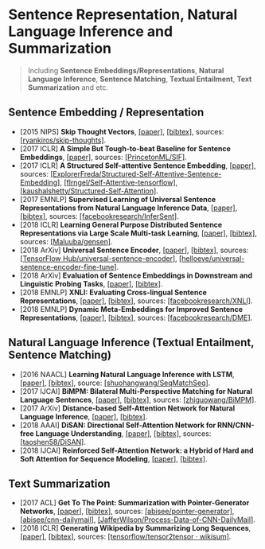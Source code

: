 # Sentence Representation, Natural Language Inference and Summarization

> Including **Sentence Embeddings/Representations**, **Natural Language Inference**, **Sentence Matching**, **Textual Entailment**, **Text Summarization** and etc.

## Sentence Embedding / Representation
- [2015 NIPS] **Skip Thought Vectors**, [[paper]](https://papers.nips.cc/paper/5950-skip-thought-vectors.pdf), [[bibtex]](/Bibtex/Skip%20Thought%20Vectors.bib), sources: [[ryankiros/skip-thoughts]](https://github.com/ryankiros/skip-thoughts).
- [2017 ICLR] **A Simple But Tough-to-beat Baseline for Sentence Embeddings**, [[paper]](https://openreview.net/pdf?id=SyK00v5xx), sources: [[PrincetonML/SIF]](https://github.com/PrincetonML/SIF).
- [2017 ICLR] **A Structured Self-attentive Sentence Embedding**, [[paper]](https://arxiv.org/pdf/1703.03130.pdf), sources: [[ExplorerFreda/Structured-Self-Attentive-Sentence-Embedding]](https://github.com/ExplorerFreda/Structured-Self-Attentive-Sentence-Embedding), [[flrngel/Self-Attentive-tensorflow]](https://github.com/flrngel/Self-Attentive-tensorflow), [[kaushalshetty/Structured-Self-Attention]](https://github.com/kaushalshetty/Structured-Self-Attention).
- [2017 EMNLP] **Supervised Learning of Universal Sentence Representations from Natural Language Inference Data**, [[paper]](http://aclweb.org/anthology/D17-1070), [[bibtex]](/Bibtex/Supervised%20Learning%20of%20Universal%20Sentence%20Representations%20from%20Natural%20Language%20Inference%20Data.bib), sources: [[facebookresearch/InferSent]](https://github.com/facebookresearch/InferSent).
- [2018 ICLR] **Learning General Purpose Distributed Sentence Representations via Large Scale Multi-task Learning**, [[paper]](https://openreview.net/pdf?id=B18WgG-CZ), [[bibtex]](/Bibtex/Learning%20General%20Purpose%20Distributed%20Sentence%20Representations%20via%20Large%20Scale%20Multi-task%20Learning.bib), sources: [[Maluuba/gensen]](https://github.com/Maluuba/gensen).
- [2018 ArXiv] **Universal Sentence Encoder**, [[paper]](https://arxiv.org/pdf/1803.11175.pdf), [[bibtex]](/Bibtex/Universal%20Sentence%20Encoder.bib), sources: [[TensorFlow Hub/universal-sentence-encoder]](https://tfhub.dev/google/universal-sentence-encoder/1), [[helloeve/universal-sentence-encoder-fine-tune]](https://github.com/helloeve/universal-sentence-encoder-fine-tune).
- [2018 ArXiv] **Evaluation of Sentence Embeddings in Downstream and Linguistic Probing Tasks**, [[paper]](https://arxiv.org/pdf/1806.06259.pdf), [[bibtex]](/Bibtex/Evaluation%20of%20sentence%20embeddings%20in%20downstream%20and%20linguistic%20probing%20tasks.bib).
- [2018 EMNLP] **XNLI: Evaluating Cross-lingual Sentence Representations**, [[paper]](http://aclweb.org/anthology/D18-1269), [[bibtex]](/Bibtex/XNLI%20-%20Evaluating%20Cross-lingual%20Sentence%20Representations.bib), sources: [[facebookresearch/XNLI]](https://github.com/facebookresearch/XNLI).
- [2018 EMNLP] **Dynamic Meta-Embeddings for Improved Sentence Representations**, [[paper]](http://aclweb.org/anthology/D18-1176), [[bibtex]](/Bibtex/Dynamic%20Meta-Embeddings%20for%20Improved%20Sentence%20Representations.bib), sources: [[facebookresearch/DME]](https://github.com/facebookresearch/DME).

## Natural Language Inference (Textual Entailment, Sentence Matching)
- [2016 NAACL] **Learning Natural Language Inference with LSTM**, [[paper]](http://www.aclweb.org/anthology/N16-1170), [[bibtex]](/Bibtex/Learning%20Natural%20Language%20Inference%20with%20LSTM.bib), source: [[shuohangwang/SeqMatchSeq]](https://github.com/shuohangwang/SeqMatchSeq).
- [2017 IJCAI] **BiMPM: Bilateral Multi-Perspective Matching for Natural Language Sentences**, [[paper]](https://arxiv.org/pdf/1702.03814.pdf), [[bibtex]](/Bibtex/Bilateral%20Multi-Perspective%20Matching%20for%20Natural%20Language%20Sentences.bib), sources: [[zhiguowang/BiMPM]](https://github.com/zhiguowang/BiMPM).
- [2017 ArXiv] **Distance-based Self-Attention Network for Natural Language Inference**, [[paper]](https://arxiv.org/pdf/1712.02047.pdf), [[bibtex]](/Bibtex/Distance-based%20Self-Attention%20Network%20for%20Natural%20Language%20Inference.bib).
- [2018 AAAI] **DiSAN: Directional Self-Attention Network for RNN/CNN-free Language Understanding**, [[paper]](https://arxiv.org/pdf/1709.04696.pdf), [[bibtex]](/Bibtex/DiSAN%20-%20Directional%20Self-Attention%20Network%20for%20RNN%20-%20CNN-free%20Language%20Understanding.bib), sources: [[taoshen58/DiSAN]](https://github.com/taoshen58/DiSAN).
- [2018 IJCAI] **Reinforced Self-Attention Network: a Hybrid of Hard and Soft Attention for Sequence Modeling**, [[paper]](https://www.ijcai.org/proceedings/2018/0604.pdf), [[bibtex]](/Bibtex/Reinforced%20Self-Attention%20Network%20-%20a%20Hybrid%20of%20Hard%20and%20Soft%20Attention%20for%20Sequence%20Modeling.bib).

## Text Summarization
- [2017 ACL] **Get To The Point: Summarization with Pointer-Generator Networks**, [[paper]](https://arxiv.org/pdf/1704.04368.pdf), [[bibtex]](/Bibtex/Get%20To%20The%20Point%20-%20Summarization%20with%20Pointer-Generator%20Networks.bib), sources: [[abisee/pointer-generator]](https://github.com/abisee/pointer-generator), [[abisee/cnn-dailymail]](https://github.com/abisee/cnn-dailymail), [[JafferWilson/Process-Data-of-CNN-DailyMail]](https://github.com/JafferWilson/Process-Data-of-CNN-DailyMail).
- [2018 ICLR] **Generating Wikipedia by Summarizing Long Sequences**, [[paper]](https://openreview.net/pdf?id=Hyg0vbWC-), [[bibtex]](/Bibtex/Generating%20Wikipedia%20by%20Summarizing%20Long%20Sequences.bib), sources: [[tensorflow/tensor2tensor · wikisum]](https://github.com/tensorflow/tensor2tensor/tree/master/tensor2tensor/data_generators/wikisum).